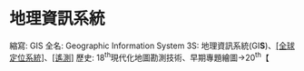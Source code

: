 # 地理資訊系統

縮寫: GIS
全名: Geographic Information System
3S: 地理資訊系統(GI**S**)、[[全球定位系統]](GP**S**)、[[遙測]](R**S**)
歷史: 18<sup>th</sup>現代化地圖勘測技術、早期專題繪圖->20<sup>th</sup>【

